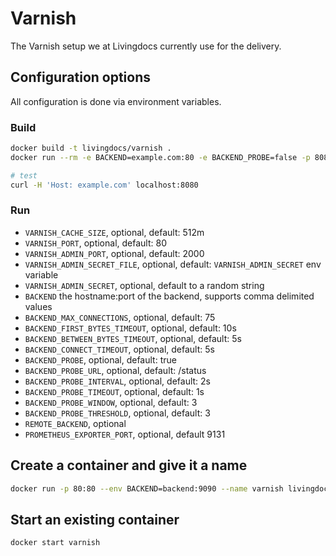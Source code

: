 # Varnish

The Varnish setup we at Livingdocs currently use for the delivery.

## Configuration options

All configuration is done via environment variables.

### Build

```bash
docker build -t livingdocs/varnish .
docker run --rm -e BACKEND=example.com:80 -e BACKEND_PROBE=false -p 8080:80 -p 6081:6081 -it --name varnish livingdocs/varnish

# test
curl -H 'Host: example.com' localhost:8080
```

### Run

* `VARNISH_CACHE_SIZE`, optional, default: 512m
* `VARNISH_PORT`, optional, default: 80
* `VARNISH_ADMIN_PORT`, optional, default: 2000
* `VARNISH_ADMIN_SECRET_FILE`, optional, default: `VARNISH_ADMIN_SECRET` env variable
* `VARNISH_ADMIN_SECRET`, optional, default to a random string
* `BACKEND` the hostname:port of the backend, supports comma delimited values
* `BACKEND_MAX_CONNECTIONS`, optional, default: 75
* `BACKEND_FIRST_BYTES_TIMEOUT`, optional, default: 10s
* `BACKEND_BETWEEN_BYTES_TIMEOUT`, optional, default: 5s
* `BACKEND_CONNECT_TIMEOUT`, optional, default: 5s
* `BACKEND_PROBE`, optional, default: true
* `BACKEND_PROBE_URL`, optional, default: /status
* `BACKEND_PROBE_INTERVAL`, optional, default: 2s
* `BACKEND_PROBE_TIMEOUT`, optional, default: 1s
* `BACKEND_PROBE_WINDOW`, optional, default: 3
* `BACKEND_PROBE_THRESHOLD`, optional, default: 3
* `REMOTE_BACKEND`, optional
* `PROMETHEUS_EXPORTER_PORT`, optional, default 9131

## Create a container and give it a name

```bash
docker run -p 80:80 --env BACKEND=backend:9090 --name varnish livingdocs/varnish
```

## Start an existing container

```bash
docker start varnish
```
